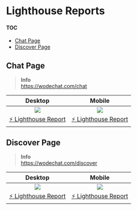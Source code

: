 # Lighthouse Reports

#### TOC

- [Chat Page](#chat-page)
- [Discover Page](#discover-page)

## Chat Page

> **Info**\
> <https://wodechat.com/chat>

|                   Desktop                    |                   Mobile                    |
| :------------------------------------------: | :-----------------------------------------: |
|              ![][chat-desktop]               |              ![][chat-mobile]               |
| [⚡️ Lighthouse Report][chat-desktop-report] | [⚡️ Lighthouse Report][chat-mobile-report] |

## Discover Page

> **Info**\
> <https://wodechat.com/discover>

|                     Desktop                      |                     Mobile                      |
| :----------------------------------------------: | :---------------------------------------------: |
|              ![][discover-desktop]               |              ![][discover-mobile]               |
| [⚡️ Lighthouse Report][discover-desktop-report] | [⚡️ Lighthouse Report][discover-mobile-report] |

[chat-desktop]: https://raw.githubusercontent.com/lobehub/lobe-chat/lighthouse/lighthouse/chat/desktop/pagespeed.svg
[chat-desktop-report]: https://lobehub.github.io/lobe-chat/lighthouse/chat/desktop/wodechat_com_chat.html
[chat-mobile]: https://raw.githubusercontent.com/lobehub/lobe-chat/lighthouse/lighthouse/chat/mobile/pagespeed.svg
[chat-mobile-report]: https://lobehub.github.io/lobe-chat/lighthouse/chat/mobile/wodechat_com_chat.html
[discover-desktop]: https://raw.githubusercontent.com/lobehub/lobe-chat/lighthouse/lighthouse/discover/desktop/pagespeed.svg
[discover-desktop-report]: https://lobehub.github.io/lobe-chat/lighthouse/discover/desktop/wodechat_com_discover.html
[discover-mobile]: https://raw.githubusercontent.com/lobehub/lobe-chat/lighthouse/lighthouse/discover/mobile/pagespeed.svg
[discover-mobile-report]: https://lobehub.github.io/lobe-chat/lighthouse/discover/mobile/wodechat_com_discover.html
